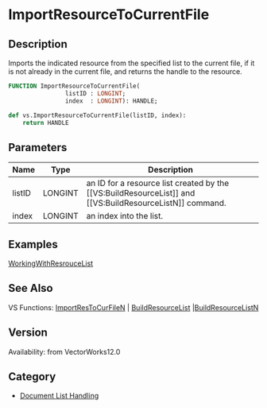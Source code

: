 # ImportResourceToCurrentFile

## Description
Imports the indicated resource from the specified list to the current file, if it is not already in the current file, and returns the handle to the resource.

```pascal
FUNCTION ImportResourceToCurrentFile(
				listID : LONGINT;
				index  : LONGINT): HANDLE;
```

```python
def vs.ImportResourceToCurrentFile(listID, index):
    return HANDLE
```

## Parameters
|Name|Type|Description|
|---|---|---|
|listID|LONGINT|an ID for a resource list created by the [[VS:BuildResourceList]] and [[VS:BuildResourceListN]] command.|
|index|LONGINT|an index into the list.|

## Examples
[WorkingWithResrouceList](examples/WorkingWithResrouceList.md)

## See Also
VS Functions:
[ImportResToCurFileN](ImportResToCurFileN.md) | [BuildResourceList](BuildResourceList.md) |[BuildResourceListN](BuildResourceListN.md)

## Version
Availability: from VectorWorks12.0

## Category
* [Document List Handling](../Categories/Document%20List%20Handling.md)
